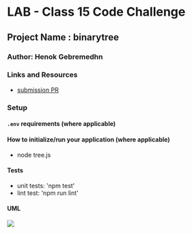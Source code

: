 # LAB - Class 15 Code Challenge

## Project Name : binarytree

### Author: Henok Gebremedhn

### Links and Resources

- [submission PR](https://github.com/henok-6411/data-stracture-and-algorithms-2/pull/14)

### Setup

#### `.env` requirements (where applicable)

#### How to initialize/run your application (where applicable)

- node tree.js

#### Tests

- unit tests: 'npm test'
- lint test: 'npm run lint'

#### UML

![](./assets/image/binarytree.jpg)
